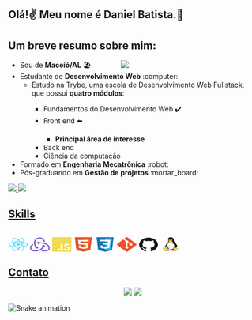 ## Olá!:v: Meu nome é Daniel Batista.:wave:
## Um breve resumo sobre mim:

<img align="right" width="276" src="https://media0.giphy.com/media/SXxI9NlwvYiY3bRsck/giphy.gif?cid=ecf05e47yiz97uakrpyqctmt33ozckgwgwqbrksxsolg5bpl&rid=giphy.gif&ct=g" />

<div>
   <ul>
    <li>Sou de <strong>Maceió/AL</strong> 🏖️
    <li>Estudante de <strong>Desenvolvimento Web</strong> :computer:
       <ul>
          <li>Estudo na Trybe, uma escola de Desenvolvimento Web Fullstack, <br>que possui <strong>quatro módulos</strong>:</li>
            <ul>
               <li>Fundamentos do Desenvolvimento Web ✔️</li>
               <li>Front end ⬅️</li>
               <ul>
                  <li><strong>Principal área de interesse</strong></li>
               </ul>
               <li>Back end</li>
               <li>Ciência da computação</li>
            </ul>
       </ul>   
    <li>Formado em <strong>Engenharia Mecatrônica</strong> :robot:
    <li>Pós-graduando em <strong>Gestão de projetos</strong> :mortar_board:
   </ul>
</div>

 <div>
  <a href="https://github.com/danielbped">
  <img height="180em" src="https://github-readme-stats.vercel.app/api?username=danielbped&show_icons=true&theme=react&include_all_commits=true&count_private=true"/>
  <img height="180em" src="https://github-readme-stats.vercel.app/api/top-langs/?username=danielbped&layout=compact&langs_count=16&theme=react"/>
</div>
 
 ## Skills
 
<div align="center" style="display: inline-block"><br>
 <img align="center" alt="React" height="30" width="40" src="https://raw.githubusercontent.com/devicons/devicon/master/icons/react/react-original.svg">
 <img align="center" alt="Redux" height="30" width="40" src="https://raw.githubusercontent.com/devicons/devicon/master/icons/redux/redux-original.svg">
  <img align="center" alt="Js" height="30" width="40" src="https://raw.githubusercontent.com/devicons/devicon/master/icons/javascript/javascript-plain.svg">
  <img align="center" alt="HTML" height="30" width="40" src="https://raw.githubusercontent.com/devicons/devicon/master/icons/html5/html5-original.svg">
  <img align="center" alt="CSS" height="30" width="40" src="https://raw.githubusercontent.com/devicons/devicon/master/icons/css3/css3-original.svg">
 <img align="center" alt="git" height="30" width="40" src="https://raw.githubusercontent.com/devicons/devicon/master/icons/git/git-original.svg">
 <img align="center" alt="github" height="30" width="40" src="https://raw.githubusercontent.com/devicons/devicon/master/icons/github/github-original.svg">
   <img align="center" alt="linux" height="30" width="40" src="https://raw.githubusercontent.com/devicons/devicon/master/icons/linux/linux-original.svg">
</div>
  
  ## Contato
 
<div align="center"> 
  <a href = "mailto:danielbped@gmail.com" target="_blank" ><img src="https://img.icons8.com/color/48/000000/gmail.png"/></a>
  <a href="https://www.linkedin.com/in/danielbped/" target="_blank"><img src="https://img.icons8.com/color/48/000000/linkedin.png"/></a> 
 </div>
 
 <p align="center"> 

  ![Snake animation](https://github.com/danielbped/danielbped/blob/output/github-contribution-grid-snake.svg)
 </p>

